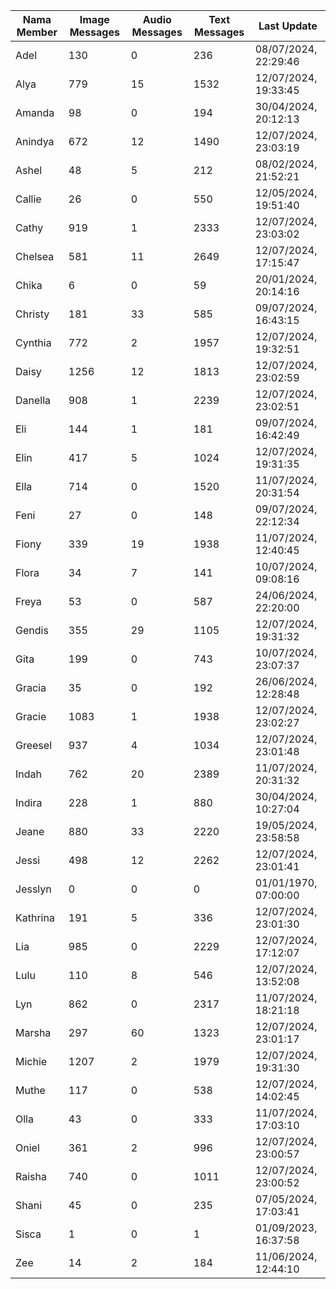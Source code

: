 | Nama Member | Image Messages | Audio Messages | Text Messages | Last Update |
| ------ | -------------- | -------------- | ------------- | ------------ |
| Adel | 130 | 0 | 236 | 08/07/2024, 22:29:46 |
| Alya | 779 | 15 | 1532 | 12/07/2024, 19:33:45 |
| Amanda | 98 | 0 | 194 | 30/04/2024, 20:12:13 |
| Anindya | 672 | 12 | 1490 | 12/07/2024, 23:03:19 |
| Ashel | 48 | 5 | 212 | 08/02/2024, 21:52:21 |
| Callie | 26 | 0 | 550 | 12/05/2024, 19:51:40 |
| Cathy | 919 | 1 | 2333 | 12/07/2024, 23:03:02 |
| Chelsea | 581 | 11 | 2649 | 12/07/2024, 17:15:47 |
| Chika | 6 | 0 | 59 | 20/01/2024, 20:14:16 |
| Christy | 181 | 33 | 585 | 09/07/2024, 16:43:15 |
| Cynthia | 772 | 2 | 1957 | 12/07/2024, 19:32:51 |
| Daisy | 1256 | 12 | 1813 | 12/07/2024, 23:02:59 |
| Danella | 908 | 1 | 2239 | 12/07/2024, 23:02:51 |
| Eli | 144 | 1 | 181 | 09/07/2024, 16:42:49 |
| Elin | 417 | 5 | 1024 | 12/07/2024, 19:31:35 |
| Ella | 714 | 0 | 1520 | 11/07/2024, 20:31:54 |
| Feni | 27 | 0 | 148 | 09/07/2024, 22:12:34 |
| Fiony | 339 | 19 | 1938 | 11/07/2024, 12:40:45 |
| Flora | 34 | 7 | 141 | 10/07/2024, 09:08:16 |
| Freya | 53 | 0 | 587 | 24/06/2024, 22:20:00 |
| Gendis | 355 | 29 | 1105 | 12/07/2024, 19:31:32 |
| Gita | 199 | 0 | 743 | 10/07/2024, 23:07:37 |
| Gracia | 35 | 0 | 192 | 26/06/2024, 12:28:48 |
| Gracie | 1083 | 1 | 1938 | 12/07/2024, 23:02:27 |
| Greesel | 937 | 4 | 1034 | 12/07/2024, 23:01:48 |
| Indah | 762 | 20 | 2389 | 11/07/2024, 20:31:32 |
| Indira | 228 | 1 | 880 | 30/04/2024, 10:27:04 |
| Jeane | 880 | 33 | 2220 | 19/05/2024, 23:58:58 |
| Jessi | 498 | 12 | 2262 | 12/07/2024, 23:01:41 |
| Jesslyn | 0 | 0 | 0 | 01/01/1970, 07:00:00 |
| Kathrina | 191 | 5 | 336 | 12/07/2024, 23:01:30 |
| Lia | 985 | 0 | 2229 | 12/07/2024, 17:12:07 |
| Lulu | 110 | 8 | 546 | 12/07/2024, 13:52:08 |
| Lyn | 862 | 0 | 2317 | 11/07/2024, 18:21:18 |
| Marsha | 297 | 60 | 1323 | 12/07/2024, 23:01:17 |
| Michie | 1207 | 2 | 1979 | 12/07/2024, 19:31:30 |
| Muthe | 117 | 0 | 538 | 12/07/2024, 14:02:45 |
| Olla | 43 | 0 | 333 | 11/07/2024, 17:03:10 |
| Oniel | 361 | 2 | 996 | 12/07/2024, 23:00:57 |
| Raisha | 740 | 0 | 1011 | 12/07/2024, 23:00:52 |
| Shani | 45 | 0 | 235 | 07/05/2024, 17:03:41 |
| Sisca | 1 | 0 | 1 | 01/09/2023, 16:37:58 |
| Zee | 14 | 2 | 184 | 11/06/2024, 12:44:10 |
